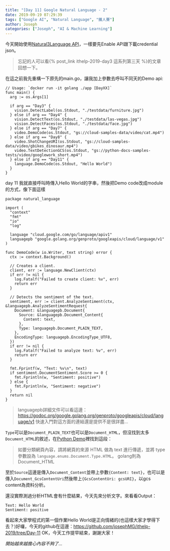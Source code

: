 ```yaml
---
title: "[Day 11] Google Natural Language - 2"
date: 2019-09-19 07:29:39
tags: ["Google AI", "Natural Language", "鐵人賽"]
author: Joseph
categories: ["Joseph", "AI & Machine Learning"]
---
```

今天開始使用[Natural3Language API](https://cloud.google.com/natural-language/docs/quickstart-client-libraries)，一樣要先Enable API跟下載credential json。
> 忘記的人可以看{% post_link ithelp-2019-day3 這系列第三天 %}的文章回想一下。

在這之前我先重構一下原先的main.go，讓我加上參數去呼叫不同天的Demo api:
```golang
// Usage: `docker run -it golang ./app [DayXX]`
func main() {
  arg := os.Args[1]

  if arg == "Day3" {
    vision.DetectLabel(os.Stdout, "./testdata/furniture.jpg")
  } else if arg == "Day4" {
    vision.DetectText(os.Stdout, "./testdata/las-vegas.jpg")
    vision.DetectFaces(os.Stdout, "./testdata/face.jpg")
  } else if arg == "Day7" {
    video.DemoCode(os.Stdout, "gs://cloud-samples-data/video/cat.mp4")
  } else if arg == "Day8" {
    video.ShotChangeURI(os.Stdout, "gs://cloud-samples-data/video/gbikes_dinosaur.mp4")
    video.TextDetectionGCS(os.Stdout, "gs://python-docs-samples-tests/video/googlework_short.mp4")
  } else if arg == "Day11" {
    language.DemoCode(os.Stdout, "Hello World")
  }
}
```
<!-- more -->

day 11 我就直接呼叫時傳入Hello World的字串，然後把Demo code改成module的方式，像下面這樣
```golang
package natural_language

import (
  "context"
  "fmt"
  "io"
  "log"

  language "cloud.google.com/go/language/apiv1"
  languagepb "google.golang.org/genproto/googleapis/cloud/language/v1"
)

func DemoCode(w io.Writer, text string) error {
  ctx := context.Background()

  // Creates a client.
  client, err := language.NewClient(ctx)
  if err != nil {
    log.Fatalf("Failed to create client: %v", err)
    return err
  }

  // Detects the sentiment of the text.
  sentiment, err := client.AnalyzeSentiment(ctx, &languagepb.AnalyzeSentimentRequest{
    Document: &languagepb.Document{
      Source: &languagepb.Document_Content{
        Content: text,
      },
      Type: languagepb.Document_PLAIN_TEXT,
    },
    EncodingType: languagepb.EncodingType_UTF8,
  })
  if err != nil {
    log.Fatalf("Failed to analyze text: %v", err)
    return err
  }

  fmt.Fprintf(w, "Text: %v\n", text)
  if sentiment.DocumentSentiment.Score >= 0 {
    fmt.Fprintln(w, "Sentiment: positive")
  } else {
    fmt.Fprintln(w, "Sentiment: negative")
  }
  return nil
}
```

> languagepb詳細文件可以看這邊：https://godoc.org/google.golang.org/genproto/googleapis/cloud/language/v1
> 快速入門對這方面的連結還是提供不是很詳盡...

`Type`可以是`Document_PLAIN_TEXT`也可以是`Document_HTML`，但沒找到太多`Document_HTML`的敘述，在[Python Demo](https://cloud.google.com/natural-language/docs/classify-text-tutorial?hl=zh-tw)裡找到這段：
> 如要分類網頁內容，請將網頁的來源 HTML 做為 text 進行傳遞，並將 type 參數設為 `language.enums.Document.Type.HTML`。
> golang則為Document_HTML

至於`Source`這邊是傳入`Document_Content`並帶上參數`{Content: text}`，也可以是傳入`Document_GcsContentUri`然後帶上`{GcsContentUri: gcsURI}`，以gcs content為資料分析。

還沒實際測過分析HTML會有什麼結果，今天先來分析文字。來看看Output：
```shell
Text: Hello World
Sentiment: positive
```

看起來大家學程式的第一個作業Hello World是正向情緒的(也這樣大家才學得下去？)好囉，今天的github在這邊：https://github.com/josephMG/ithelp-2019/tree/Day-11
OK，今天工作提早結束，謝謝大家！

*開始越來越擔心內容不夠了...*

